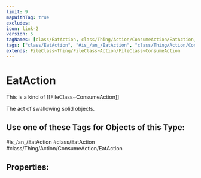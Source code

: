 ```yaml
---
limit: 9
mapWithTag: true
excludes:
icon: link-2
version: 5
tagNames: [class/EatAction, class/Thing/Action/ConsumeAction/EatAction, is_an_/EatAction, schema-org/EatAction]
tags: ["class/EatAction", "#is_/an_/EatAction", "class/Thing/Action/ConsumeAction/EatAction"]
extends: FileClass~Thing/FileClass~Action/FileClass~ConsumeAction
---
```


# EatAction
This is a kind of [[FileClass~ConsumeAction]]

The act of swallowing solid objects.


## Use one of these Tags for Objects of this Type:

#is_/an_/EatAction
#class/EatAction
#class/Thing/Action/ConsumeAction/EatAction

## Properties:


